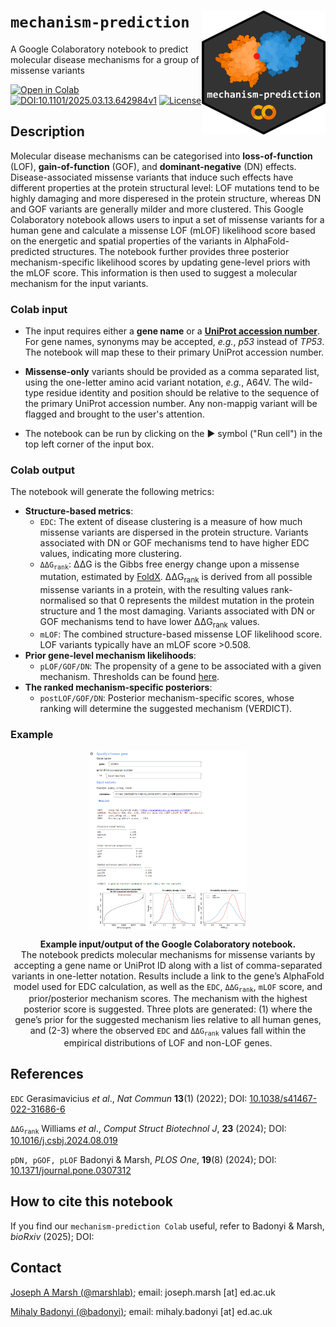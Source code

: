 # `mechanism-prediction` <a href='https://colab.research.google.com/github/badonyi/mechanism-prediction/blob/main/mechanism_prediction.ipynb'><img src='hexlogo.png' align="right" height="198" /></a>

A Google Colaboratory notebook to predict molecular disease mechanisms for a group of missense variants

<!-- badges: start -->
[![Open in Colab](https://colab.research.google.com/assets/colab-badge.svg)](https://colab.research.google.com/github/badonyi/mechanism-prediction/blob/main/mechanism_prediction.ipynb)
[![DOI:10.1101/2025.03.13.642984v1](https://img.shields.io/badge/DOI-10.1101/2025.03.13.642984v1-B31B1B.svg)](https://doi.org/10.1101/2025.03.13.642984v1)
[![License](https://img.shields.io/badge/License-MIT-yellow.svg)](https://github.com/badonyi/mechanism-prediction?tab=MIT-1-ov-file)
<!-- badges: end -->


## Description
Molecular disease mechanisms can be categorised into **loss-of-function** (LOF), **gain-of-function** (GOF), and **dominant-negative** (DN) effects. Disease-associated missense variants that induce such effects have different properties at the protein structural level: LOF mutations tend to be highly damaging and more disperesed in the protein structure, whereas DN and GOF variants are generally milder and more clustered. This Google Colaboratory notebook allows users to input a set of missense variants for a human gene and calculate a missense LOF (mLOF) likelihood score based on the energetic and spatial properties of the variants in AlphaFold-predicted structures. The notebook further provides three posterior mechanism-specific likelihood scores by updating gene-level priors with the mLOF score. This information is then used to suggest a molecular mechanism for the input variants.


### Colab input
- The input requires either a **gene name** or a [**UniProt accession number**](https://www.uniprot.org/help/accession_numbers). For gene names, synonyms may be accepted, *e.g.*, *p53* instead of *TP53*. The notebook will map these to their primary UniProt accession number.

- **Missense-only** variants should be provided as a comma separated list, using the one-letter amino acid variant notation, *e.g.*, A64V. The wild-type residue identity and position should be relative to the sequence of the primary UniProt accession number. Any non-mappig variant will be flagged and brought to the user's attention.

- The notebook can be run by clicking on the ▶ symbol ("Run cell") in the top left corner of the input box.


### Colab output
The notebook will generate the following metrics:
- **Structure-based metrics**:
  - <code>EDC</code>: The extent of disease clustering is a measure of how much missense variants are dispersed in the protein structure. Variants associated with DN or GOF mechanisms tend to have higher EDC values, indicating more clustering.
  - <code>ΔΔG<sub>rank</sub></code>: ΔΔG is the Gibbs free energy change upon a missense mutation, estimated by [FoldX](https://foldxsuite.crg.eu/). ΔΔG<sub>rank</sub> is derived from all possible missense variants in a protein, with the resulting values rank-normalised so that 0 represents the mildest mutation in the protein structure and 1 the most damaging. Variants associated with DN or GOF mechanisms tend to have lower ΔΔG<sub>rank</sub> values.
  - <code>mLOF</code>: The combined structure-based missense LOF likelihood score. LOF variants typically have an mLOF score >0.508.
- **Prior gene-level mechanism likelihoods**:
  - <code>pLOF/GOF/DN</code>: The propensity of a gene to be associated with a given mechanism. Thresholds can be found [here](https://journals.plos.org/plosone/article/figure?id=10.1371/journal.pone.0307312.t001).
- **The ranked mechanism-specific posteriors**:
  - <code>postLOF/GOF/DN</code>: Posterior mechanism-specific scores, whose ranking will determine the suggested mechanism (VERDICT).

### Example

<div align="center">

<img src='fig_5.png' style="display: block; margin-left: auto; margin-right: auto; width: 50%;" />

**Example input/output of the Google Colaboratory notebook.**  
The notebook predicts molecular mechanisms for missense variants by accepting a gene name or UniProt ID along with a list of comma-separated variants in one-letter notation.
Results include a link to the gene’s AlphaFold model used for EDC calculation, as well as the <code>EDC</code>, <code>ΔΔG<sub>rank</sub></code>, <code>mLOF</code> score, and prior/posterior mechanism scores. The mechanism with the highest posterior score is suggested. Three plots are generated: (1) where the gene’s prior for the suggested mechanism lies relative to all human genes, and (2-3) where the observed <code>EDC</code> and <code>ΔΔG<sub>rank</sub></code> values fall within the empirical distributions of LOF and non-LOF genes.

</div>


## References
<code>EDC</code> Gerasimavicius *et al*., *Nat Commun* **13**(1) (2022); DOI: [10.1038/s41467-022-31686-6](https://doi.org/10.1038/s41467-022-31686-6)

<code>ΔΔG<sub>rank</sub></code> Williams *et al*., *Comput Struct Biotechnol J*, **23** (2024); DOI: [10.1016/j.csbj.2024.08.019](https://doi.org/10.1016/j.csbj.2024.08.019)

<code>pDN, pGOF, pLOF</code> Badonyi & Marsh, *PLOS One*, **19**(8) (2024); DOI: [10.1371/journal.pone.0307312](https://doi.org/10.1371/journal.pone.0307312)


## How to cite this notebook
If you find our <code>mechanism-prediction Colab</code> useful, refer to Badonyi & Marsh, *bioRxiv* (2025); DOI: []()


## Contact
[Joseph A Marsh (@marshlab)](https://github.com/marshlab); email: joseph.marsh [at] ed.ac.uk

[Mihaly Badonyi (@badonyi)](https://github.com/marshlab); email: mihaly.badonyi [at] ed.ac.uk
